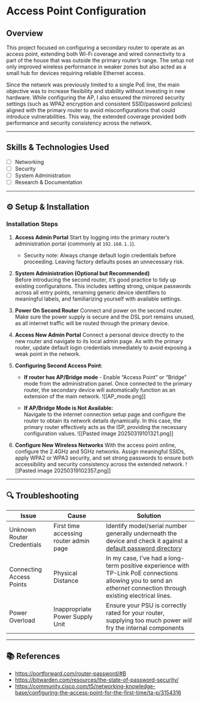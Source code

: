# Access Point Configuration
## Overview

This project focused on configuring a secondary router to operate as an access point, extending both Wi-Fi coverage and wired connectivity to a part of the house that was outside the primary router’s range. The setup not only improved wireless performance in weaker zones but also acted as a small hub for devices requiring reliable Ethernet access.

Since the network was previously limited to a single PoE line, the main objective was to increase flexibility and stability without investing in new hardware. While configuring the AP, I also ensured the mirrored security settings (such as WPA2 encryption and consistent SSID/password policies) aligned with the primary router to avoid misconfigurations that could introduce vulnerabilities. This way, the extended coverage provided both performance and security consistency across the network.

---
## Skills & Technologies Used

- [ ] Networking
- [ ] Security
- [ ] System Administration
- [ ] Research & Documentation

---
## ⚙️ Setup & Installation

### **Installation Steps**

1. **Access Admin Portal** 
	Start by logging into the primary router’s administration portal (commonly at `192.168.1.1`).  
	- Security note: Always change default login credentials before proceeding. Leaving factory defaults poses an unnecessary risk.

2. **System Administration (Optional but Recommended)**  
	Before introducing the second router, it’s good practice to tidy up existing configurations. This includes setting strong, unique passwords across all entry points, renaming generic device identifiers to meaningful labels, and familiarizing yourself with available settings.

3. **Power On Second Router** 
	Connect and power on the second router. Make sure the power supply is secure and the DSL port remains unused, as all internet traffic will be routed through the primary device.

4. **Access New Admin Portal**
	Connect a personal device directly to the new router and navigate to its local admin page. As with the primary router, update default login credentials immediately to avoid exposing a weak point in the network.

5.  **Configuring Second Access Point**:
	   - **If router has AP/Bridge mode** - Enable “Access Point” or “Bridge” mode from the administration panel. Once connected to the primary router, the secondary device will automatically function as an extension of the main network.
	     ![[AP_mode.png]]
	
	- **If AP/Bridge Mode is Not Available:**  
		Navigate to the internet connection setup page and configure the router to obtain its network details dynamically. In this case, the primary router effectively acts as the ISP, providing the necessary configuration values.
		  ![[Pasted image 20250319101321.png]]

6. **Configure New Wireless Networks**
	With the access point online, configure the 2.4GHz and 5GHz networks. Assign meaningful SSIDs, apply WPA2 or WPA3 security, and set strong passwords to ensure both accessibility and security consistency across the extended network.
   ![[Pasted image 20250319102357.png]]

---
## 🔍 Troubleshooting

| Issue                      | Cause                                  | Solution                                                                                                                                                           |
| -------------------------- | -------------------------------------- | ------------------------------------------------------------------------------------------------------------------------------------------------------------------ |
| Unknown Router Credentials | First time accessing router admin page | Identify  model/serial number generally underneath the device and check it against a [default password directory](https://portforward.com/router-password/#B)      |
| Connecting Access Points   | Physical Distance                      | In my case, I've had a long-term positive experience with TP-Link PoE connections allowing you to send an *ethernet* connection through existing electrical lines. |
| Power Overload             | Inappropriate Power Supply Unit        | Ensure your PSU is correctly rated for your router, supplying too much power *will* fry the internal components                                                    |

---
## 📚 References

- https://portforward.com/router-password/#B
- https://bitwarden.com/resources/the-state-of-password-security/
- https://community.cisco.com/t5/networking-knowledge-base/configuring-the-access-point-for-the-first-time/ta-p/3154316